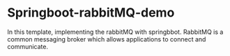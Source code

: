 # Springboot-rabbitMQ-demo
In this template, implementing the rabbitMQ with springbbot. RabbitMQ is a common messaging broker which allows applications to connect and communicate.
